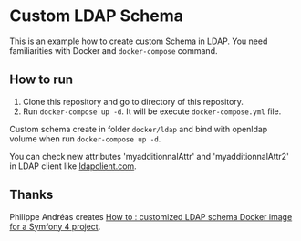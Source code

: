 # Custom LDAP Schema

This is an example how to create custom Schema in LDAP. You need familiarities with Docker and `docker-compose` command.

## How to run

1. Clone this repository and go to directory of this repository.
2. Run `docker-compose up -d`. It will be execute `docker-compose.yml` file.

Custom schema create in folder `docker/ldap` and bind with openldap volume when run `docker-compose up -d`.

You can check new attributes 'myadditionnalAttr' and 'myadditionnalAttr2' in LDAP client like [ldapclient.com](http://www.ldapclient.com/).

## Thanks

Philippe Andréas creates [How to : customized LDAP schema Docker image for a Symfony 4 project](https://medium.com/@philippe_andreas/how-to-customized-ldap-schema-docker-image-for-a-symfony-4-project-df6efc806867).